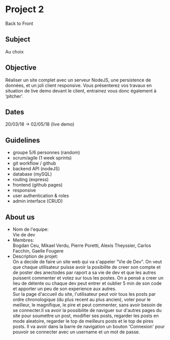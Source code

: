 # Project 2

Back to Front  

## Subject

Au choix  

## Objective

Réaliser un site complet avec un serveur NodeJS, une persistence de données, et un joli client responsive. Vous présenterez vos travaux en situation de live demo devant le client, entrainez vous donc également à ‘pitcher’.  

## Dates

20/03/18 -> 02/05/18 (live demo)  

## Guidelines

* groupe 5/6 personnes (random)  
* scrum/agile (1 week sprints)  
* git workflow / github  
* backend API (nodeJS)  
* database (mySQL)  
* routing (express)  
* frontend (github pages)  
* responsive  
* user authentication & roles  
* admin interface (CRUD)  

## About us
* Nom de l'equipe:   
Vie de dev
* Membres:   
       Bogdan Ceu, Mikael Verdu, Pierre Poretti, Alexis Theyssier, Carlos Facchin, Gaelle Fougere  
* Description de projet:   
 On a decide de faire un site web qui va s'appeler "Vie de Dev". On veut que  chaque utilisateur puisse avoir la posibilite de creer son compte et de poster des anectodes par raport a sa vie de dev et que les autres puissent commenter et votez sur tous les postes. On a pensé a creer un lieu de détente ou chaque dev peut entrer et oublier 5 min de son code et apporter un peu de son experience aux autres.  
Sur la page d'accueil du site, l'utilisateur peut voir tous les posts par ordre chronologique (du plus recent au plus ancien), voter pour le meilleur, le magnifique, le pire et peut commenter, sans avoir besoin de se connecter.Il va avoir la possibilite de naviguer sur d'autres pages du site pour soumettre un post, modifier ses posts, regarder les posts en mode aleatoire, regarder le top de meilleurs posts et le top de pires posts. Il va avoir dans la barre de navigation un bouton 'Connexion' pour pouvoir se connecter avec un username et un mot de passe.
